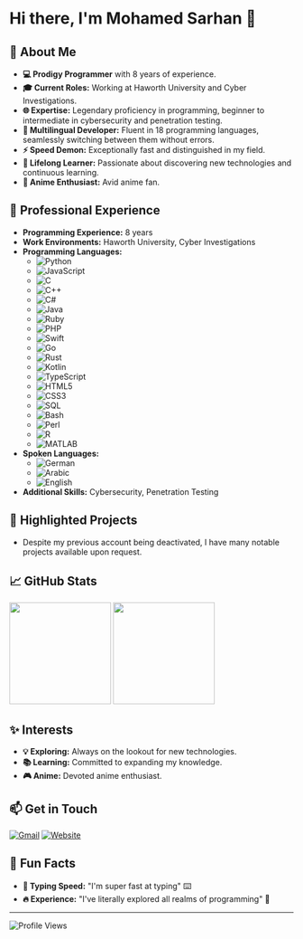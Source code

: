# Hi there, I'm Mohamed Sarhan 👋

## 🌟 About Me
- **💻 Prodigy Programmer** with 8 years of experience.
- **🎓 Current Roles:** Working at Haworth University and Cyber Investigations.
- **🌐 Expertise:** Legendary proficiency in programming, beginner to intermediate in cybersecurity and penetration testing.
- **🚀 Multilingual Developer:** Fluent in 18 programming languages, seamlessly switching between them without errors.
- **⚡ Speed Demon:** Exceptionally fast and distinguished in my field.
- **🌱 Lifelong Learner:** Passionate about discovering new technologies and continuous learning.
- **🎌 Anime Enthusiast:** Avid anime fan.

## 💼 Professional Experience
- **Programming Experience:** 8 years
- **Work Environments:** Haworth University, Cyber Investigations
- **Programming Languages:** 
  - ![Python](https://img.shields.io/badge/Python-3776AB?style=flat&logo=python&logoColor=white)
  - ![JavaScript](https://img.shields.io/badge/JavaScript-F7DF1E?style=flat&logo=javascript&logoColor=black)
  - ![C](https://img.shields.io/badge/C-A8B9CC?style=flat&logo=c&logoColor=white)
  - ![C++](https://img.shields.io/badge/C++-00599C?style=flat&logo=cplusplus&logoColor=white)
  - ![C#](https://img.shields.io/badge/C%23-239120?style=flat&logo=csharp&logoColor=white)
  - ![Java](https://img.shields.io/badge/Java-007396?style=flat&logo=java&logoColor=white)
  - ![Ruby](https://img.shields.io/badge/Ruby-CC342D?style=flat&logo=ruby&logoColor=white)
  - ![PHP](https://img.shields.io/badge/PHP-777BB4?style=flat&logo=php&logoColor=white)
  - ![Swift](https://img.shields.io/badge/Swift-FA7343?style=flat&logo=swift&logoColor=white)
  - ![Go](https://img.shields.io/badge/Go-00ADD8?style=flat&logo=go&logoColor=white)
  - ![Rust](https://img.shields.io/badge/Rust-000000?style=flat&logo=rust&logoColor=white)
  - ![Kotlin](https://img.shields.io/badge/Kotlin-0095D5?style=flat&logo=kotlin&logoColor=white)
  - ![TypeScript](https://img.shields.io/badge/TypeScript-3178C6?style=flat&logo=typescript&logoColor=white)
  - ![HTML5](https://img.shields.io/badge/HTML5-E34F26?style=flat&logo=html5&logoColor=white)
  - ![CSS3](https://img.shields.io/badge/CSS3-1572B6?style=flat&logo=css3&logoColor=white)
  - ![SQL](https://img.shields.io/badge/SQL-4479A1?style=flat&logo=postgresql&logoColor=white)
  - ![Bash](https://img.shields.io/badge/Bash-4EAA25?style=flat&logo=gnu-bash&logoColor=white)
  - ![Perl](https://img.shields.io/badge/Perl-39457E?style=flat&logo=perl&logoColor=white)
  - ![R](https://img.shields.io/badge/R-276DC3?style=flat&logo=r&logoColor=white)
  - ![MATLAB](https://img.shields.io/badge/MATLAB-0076A8?style=flat&logo=mathworks&logoColor=white)
- **Spoken Languages:** 
  - ![German](https://img.shields.io/badge/German-000000?style=flat&logo=german&logoColor=white)
  - ![Arabic](https://img.shields.io/badge/Arabic-007A3D?style=flat&logo=arabic&logoColor=white)
  - ![English](https://img.shields.io/badge/English-0077B5?style=flat&logo=english&logoColor=white)
- **Additional Skills:** Cybersecurity, Penetration Testing

## 🚀 Highlighted Projects
- Despite my previous account being deactivated, I have many notable projects available upon request.

## 📈 GitHub Stats
<div>
  <img height="180em" src="https://github-readme-stats.vercel.app/api?username=Mohamed2007Sarhan&show_icons=true&theme=radical"/>
  <img height="180em" src="https://github-readme-stats.vercel.app/api/top-langs/?username=Mohamed2007Sarhan&layout=compact&theme=radical"/>
</div>

## ✨ Interests
- **💡 Exploring:** Always on the lookout for new technologies.
- **📚 Learning:** Committed to expanding my knowledge.
- **🎮 Anime:** Devoted anime enthusiast.

## 📫 Get in Touch
[![Gmail](https://img.shields.io/badge/Gmail-D14836?style=flat&logo=gmail&logoColor=white)](mailto:your.email@example.com)
[![Website](https://img.shields.io/badge/Website-000000?style=flat&logo=netlify&logoColor=white)](https://mohamed-sarhan.netlify.app/)

## 🎉 Fun Facts
- **💬 Typing Speed:** "I'm super fast at typing" ⌨️
- **🔥 Experience:** "I've literally explored all realms of programming" 💼

---

![Profile Views](https://komarev.com/ghpvc/?username=yourusername&color=blueviolet)
